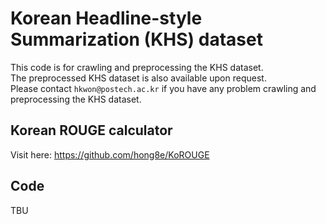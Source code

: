 Korean Headline-style Summarization (KHS) dataset
=============
This code is for crawling and preprocessing the KHS dataset.   
The preprocessed KHS dataset is also available upon request.   
Please contact ```hkwon@postech.ac.kr``` if you have any problem crawling and preprocessing the KHS dataset.   

## Korean ROUGE calculator
Visit here: <https://github.com/hong8e/KoROUGE>

## Code
TBU
